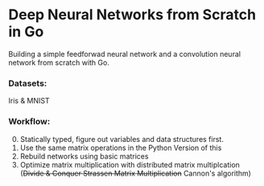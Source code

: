 # Deep Neural Networks from Scratch in Go
Building a simple feedforwad neural network and a convolution neural network from scratch with Go.

### Datasets:
Iris & MNIST

### Workflow:
0. Statically typed, figure out variables and data structures first.
1. Use the same matrix operations in the Python Version of this
2. Rebuild networks using basic matrices
3. Optimize matrix multiplication with distributed matrix multiplcation (~~Divide & Conquer Strassen Matrix Multiplication~~ Cannon's algorithm)
